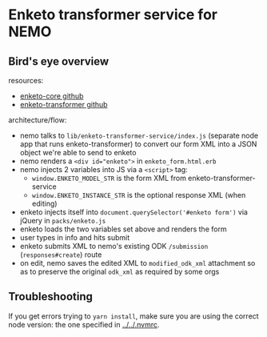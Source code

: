 # Enketo transformer service for NEMO

## Bird's eye overview

resources:
- [enketo-core github](https://github.com/enketo/enketo/tree/main/packages/enketo-core)
- [enketo-transformer github](https://github.com/enketo/enketo/blob/main/packages/enketo-transformer)

architecture/flow:
- nemo talks to `lib/enketo-transformer-service/index.js` (separate node app that runs enketo-transformer) to convert our form XML into a JSON object we're able to send to enketo
- nemo renders a `<div id="enketo">` in `enketo_form.html.erb`
- nemo injects 2 variables into JS via a `<script>` tag:
  - `window.ENKETO_MODEL_STR` is the form XML from enketo-transformer-service
  - `window.ENKETO_INSTANCE_STR` is the optional response XML (when editing)
- enketo injects itself into `document.querySelector('#enketo form')` via jQuery in `packs/enketo.js`
- enketo loads the two variables set above and renders the form
- user types in info and hits submit
- enketo submits XML to nemo's existing ODK `/submission` (`responses#create`) route
- on edit, nemo saves the edited XML to `modified_odk_xml` attachment so as to preserve the original `odk_xml` as required by some orgs

## Troubleshooting

If you get errors trying to `yarn install`, make sure you are using the correct node version: the one specified in [../../.nvmrc](.nvmrc).
